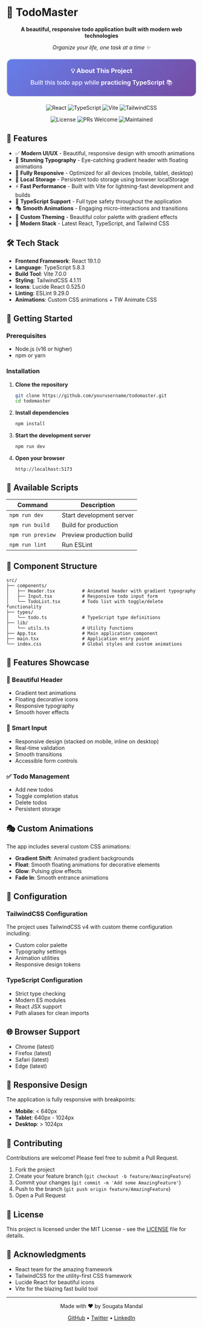 # 🎯 TodoMaster

<div align="center">
  <p>
    <strong>A beautiful, responsive todo application built with modern web technologies</strong>
  </p>
  
  <p>
    <em>Organize your life, one task at a time ✨</em>
  </p>

  <!-- Purpose Highlight -->
  <div style="background: linear-gradient(135deg, #667eea 0%, #764ba2 100%); padding: 20px; border-radius: 15px; margin: 20px 0; border: 2px solid #e1e8ed;">
    <h3 style="color: white; margin: 0 0 10px 0;">💡 About This Project</h3>
    <p style="color: #f8f9fa; font-size: 16px; margin: 0; font-weight: 500;">
      Built this todo app while <strong>practicing TypeScript</strong> 📚<br>
    </p>
  </div>

  <!-- Badges -->
  <p>
    <img src="https://img.shields.io/badge/React-19.1.0-61DAFB?style=for-the-badge&logo=react&logoColor=white" alt="React">
    <img src="https://img.shields.io/badge/TypeScript-5.8.3-3178C6?style=for-the-badge&logo=typescript&logoColor=white" alt="TypeScript">
    <img src="https://img.shields.io/badge/Vite-7.0.0-646CFF?style=for-the-badge&logo=vite&logoColor=white" alt="Vite">
    <img src="https://img.shields.io/badge/TailwindCSS-4.1.11-06B6D4?style=for-the-badge&logo=tailwindcss&logoColor=white" alt="TailwindCSS">
  </p>

  <p>
    <img src="https://img.shields.io/badge/License-MIT-green.svg?style=for-the-badge" alt="License">
    <img src="https://img.shields.io/badge/PRs-welcome-brightgreen.svg?style=for-the-badge" alt="PRs Welcome">
    <img src="https://img.shields.io/badge/Maintained-Yes-green.svg?style=for-the-badge" alt="Maintained">
  </p>
</div>

## 🌟 Features

- ✅ **Modern UI/UX** - Beautiful, responsive design with smooth animations
- 🎨 **Stunning Typography** - Eye-catching gradient header with floating animations
- 📱 **Fully Responsive** - Optimized for all devices (mobile, tablet, desktop)
- 💾 **Local Storage** - Persistent todo storage using browser localStorage
- ⚡ **Fast Performance** - Built with Vite for lightning-fast development and builds
- 🔧 **TypeScript Support** - Full type safety throughout the application
- 🎭 **Smooth Animations** - Engaging micro-interactions and transitions
- 🌈 **Custom Theming** - Beautiful color palette with gradient effects
- 🚀 **Modern Stack** - Latest React, TypeScript, and Tailwind CSS

## 🛠️ Tech Stack

- **Frontend Framework**: React 19.1.0
- **Language**: TypeScript 5.8.3
- **Build Tool**: Vite 7.0.0
- **Styling**: TailwindCSS 4.1.11
- **Icons**: Lucide React 0.525.0
- **Linting**: ESLint 9.29.0
- **Animations**: Custom CSS animations + TW Animate CSS

## 🚀 Getting Started

### Prerequisites

- Node.js (v16 or higher)
- npm or yarn

### Installation

1. **Clone the repository**
   ```bash
   git clone https://github.com/yourusername/todomaster.git
   cd todomaster
   ```

2. **Install dependencies**
   ```bash
   npm install
   ```

3. **Start the development server**
   ```bash
   npm run dev
   ```

4. **Open your browser**
   ```
   http://localhost:5173
   ```

## 📝 Available Scripts

| Command | Description |
|---------|-------------|
| `npm run dev` | Start development server |
| `npm run build` | Build for production |
| `npm run preview` | Preview production build |
| `npm run lint` | Run ESLint |

## 🎨 Component Structure

```
src/
├── components/
│   ├── Header.tsx          # Animated header with gradient typography
│   ├── Input.tsx           # Responsive todo input form
│   └── TodoList.tsx        # Todo list with toggle/delete functionality
├── types/
│   └── todo.ts             # TypeScript type definitions
├── lib/
│   └── utils.ts            # Utility functions
├── App.tsx                 # Main application component
├── main.tsx                # Application entry point
└── index.css               # Global styles and custom animations
```

## 🌈 Features Showcase

### 🎯 Beautiful Header
- Gradient text animations
- Floating decorative icons
- Responsive typography
- Smooth hover effects

### 📝 Smart Input
- Responsive design (stacked on mobile, inline on desktop)
- Real-time validation
- Smooth transitions
- Accessible form controls

### ✅ Todo Management
- Add new todos
- Toggle completion status
- Delete todos
- Persistent storage

## 🎭 Custom Animations

The app includes several custom CSS animations:

- **Gradient Shift**: Animated gradient backgrounds
- **Float**: Smooth floating animations for decorative elements
- **Glow**: Pulsing glow effects
- **Fade In**: Smooth entrance animations

## 🔧 Configuration

### TailwindCSS Configuration
The project uses TailwindCSS v4 with custom theme configuration including:
- Custom color palette
- Typography settings
- Animation utilities
- Responsive design tokens

### TypeScript Configuration
- Strict type checking
- Modern ES modules
- React JSX support
- Path aliases for clean imports

## 🌐 Browser Support

- Chrome (latest)
- Firefox (latest)
- Safari (latest)
- Edge (latest)

## 📱 Responsive Design

The application is fully responsive with breakpoints:
- **Mobile**: < 640px
- **Tablet**: 640px - 1024px
- **Desktop**: > 1024px

## 🤝 Contributing

Contributions are welcome! Please feel free to submit a Pull Request.

1. Fork the project
2. Create your feature branch (`git checkout -b feature/AmazingFeature`)
3. Commit your changes (`git commit -m 'Add some AmazingFeature'`)
4. Push to the branch (`git push origin feature/AmazingFeature`)
5. Open a Pull Request

## 📄 License

This project is licensed under the MIT License - see the [LICENSE](LICENSE) file for details.

## 🙏 Acknowledgments

- React team for the amazing framework
- TailwindCSS for the utility-first CSS framework
- Lucide React for beautiful icons
- Vite for the blazing fast build tool

---

<div align="center">
  <p>Made with ❤️ by Sougata Mandal
    <strong></strong></p>
  <p>
    <a href="https://github.com/SougataXdev">GitHub</a> •
    <a href="https://twitter.com/sougataXdev">Twitter</a> •
    <a href="https://linkedin.com/in/sougatamandal">LinkedIn</a>
  </p>
</div>
